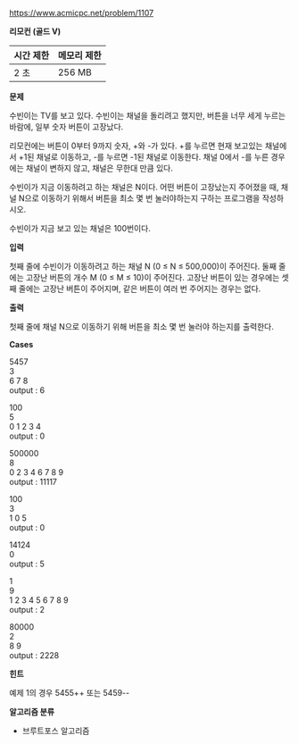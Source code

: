 https://www.acmicpc.net/problem/1107

**리모컨 (골드 V)**

| 시간 제한	 | 메모리 제한 |
|--------|--------|
| 2 초	   | 256 MB |

**문제**

수빈이는 TV를 보고 있다. 수빈이는 채널을 돌리려고 했지만, 버튼을 너무 세게 누르는 바람에, 일부 숫자 버튼이 고장났다.

리모컨에는 버튼이 0부터 9까지 숫자, +와 -가 있다. +를 누르면 현재 보고있는 채널에서 +1된 채널로 이동하고, -를 누르면 -1된 채널로 이동한다. 채널 0에서 -를 누른 경우에는 채널이 변하지 않고, 채널은 무한대 만큼 있다.

수빈이가 지금 이동하려고 하는 채널은 N이다. 어떤 버튼이 고장났는지 주어졌을 때, 채널 N으로 이동하기 위해서 버튼을 최소 몇 번 눌러야하는지 구하는 프로그램을 작성하시오.

수빈이가 지금 보고 있는 채널은 100번이다.

**입력**

첫째 줄에 수빈이가 이동하려고 하는 채널 N (0 ≤ N ≤ 500,000)이 주어진다.  둘째 줄에는 고장난 버튼의 개수 M (0 ≤ M ≤ 10)이 주어진다. 고장난 버튼이 있는 경우에는 셋째 줄에는 고장난 버튼이 주어지며, 같은 버튼이 여러 번 주어지는 경우는 없다.

**출력**

첫째 줄에 채널 N으로 이동하기 위해 버튼을 최소 몇 번 눌러야 하는지를 출력한다.

**Cases**

5457<br>
3<br>
6 7 8<br>
output : 6

100<br>
5<br>
0 1 2 3 4<br>
output : 0

500000<br>
8<br>
0 2 3 4 6 7 8 9<br>
output : 11117

100<br>
3<br>
1 0 5<br>
output : 0

14124<br>
0<br>
output : 5

1<br>
9<br>
1 2 3 4 5 6 7 8 9<br>
output : 2

80000<br>
2<br>
8 9<br>
output : 2228

**힌트**

예제 1의 경우 5455++ 또는 5459--

**알고리즘 분류**

- 브루트포스 알고리즘